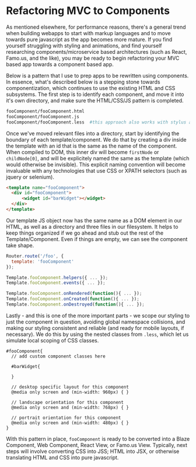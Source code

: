Refactoring MVC to Components  
=================================================

As mentioned elsewhere, for performance reasons, there's a general trend when building webapps to start with markup languages and to move towards pure javascript as the app becomes more mature.  If you find yourself struggling with styling and animations, and find yourself researching components/microservice based architectures (such as React, Famo.us, and the like), you may be ready to begin refactoring your MVC based app towards a component based app.

Below is a pattern that I use to prep apps to be rewritten using components.  In essence, what's described below is a stepping stone towards componentization, which continues to use the existing HTML and CSS subsystems.  The first step is to identify each component, and move it into it's own directory, and make sure the HTML/CSS/JS pattern is completed.

````sh
fooComponent/fooComponent.html
fooComponent/fooComponent.js
fooComponent/fooComponent.less  #this approach also works with stylus and .styl files
````

Once we've moved relevant files into a directory, start by identifying the boundary of each template/component.  We do that by creating a div inside the template with an id that is the same as the name of the component.  When compiled to DOM, this inner div will become ``firstNode`` or ``childNode[0]``, and will be explicitely named the same as the template (which would otherwise be invisible).  This explicit naming convention will become invaluable with any technologies that use CSS or XPATH selectors (such as jquery or selenium).   

````html
<template name="fooComponent">
  <div id="fooComponent">
      <widget id="barWidget"></widget>
  </div>
</template>
````

Our template JS object now has the same name as a DOM element in our HTML, as well as a directory and three files in our filesystem.  It helps to keep things organized if we go ahead and stub out the rest of the Template/Component.  Even if things are empty, we can see the component take shape.

````js
Router.route('/foo', {
  template: 'fooComponent'
});

Template.fooComponent.helpers({ ... });
Template.fooComponent.events({ ... });

Template.fooComponent.onRendered(function(){ ... });
Template.fooComponent.onCreated(function(){ ... });
Template.fooComponent.onDestroyed(function(){ ... });
````

Lastly - and this is one of the more important parts - we scope our styling to just the component in question, avoiding global namespace collisions, and making our styling consistent and reliable (and ready for mobile layouts, if necessary).  We do this by using the nested classes from ``.less``, which let us simulate local scoping of CSS classes.  

````less
#fooComponent{
  // add custom component classes here
  
  #barWidget{
  
  }

  // desktop specific layout for this component
  @media only screen and (min-width: 960px) { }

  // landscape orientation for this component
  @media only screen and (min-width: 768px) { }

  // portrait orientation for this component
  @media only screen and (min-width: 480px) { }
}
````

With this pattern in place, ``fooComponent`` is ready to be converted into a Blaze Component, Web Component, React View, or Famo.us View.  Typically, next steps will involve converting CSS into JSS; HTML into JSX, or otherwise translating HTML and CSS into pure javascript.  


